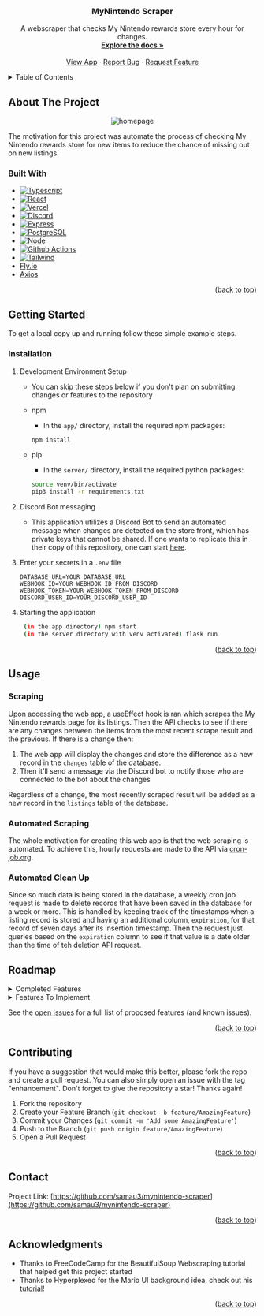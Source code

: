 <!-- Improved compatibility of back to top link: See: https://github.com/othneildrew/Best-README-Template/pull/73 -->

<a name="readme-top"></a>

<!--
*** Thanks for checking out the Best-README-Template. If you have a suggestion
*** that would make this better, please fork the repo and create a pull request
*** or simply open an issue with the tag "enhancement".
*** Don't forget to give the project a star!
*** Thanks again! Now go create something AMAZING! :D
-->

<!-- PROJECT SHIELDS -->
<!--
*** I'm using markdown "reference style" links for readability.
*** Reference links are enclosed in brackets [ ] instead of parentheses ( ).
*** See the bottom of this document for the declaration of the reference variables
*** for contributors-url, forks-url, etc. This is an optional, concise syntax you may use.
*** https://www.markdownguide.org/basic-syntax/#reference-style-links
-->

<!-- PROJECT LOGO -->
<br />
<div align="center">

<!-- ![logo](https://user-images.githubusercontent.com/69769431/220485345-82d76424-985e-4948-871a-c847a4f745cb.png) -->

<h3 align="center">MyNintendo Scraper</h3>

  <p align="center">
    A webscraper that checks My Nintendo rewards store every hour for changes.
    <br />
    <a href="https://github.com/samau3/mynintendo-scraper"><strong>Explore the docs »</strong></a>
    <br />
    <br />
    <a href="https://mynintendo-scraper.vercel.app/">View App</a>
    ·
    <a href="https://github.com/samau3/mynintendo-scraper/issues">Report Bug</a>
    ·
    <a href="https://github.com/samau3/mynintendo-scraper/issues">Request Feature</a>
  </p>
</div>

<!-- TABLE OF CONTENTS -->
<details>
  <summary>Table of Contents</summary>
  <ol>
    <li>
      <a href="#about-the-project">About The Project</a>
      <ul>
        <li><a href="#built-with">Built With</a></li>
      </ul>
    </li>
    <li>
      <a href="#getting-started">Getting Started</a>
      <ul>
        <li><a href="#installation">Installation</a></li>
      </ul>
    </li>
    <li><a href="#usage">Usage</a></li>
    <li><a href="#roadmap">Roadmap</a></li>
    <li><a href="#contributing">Contributing</a></li>
    <li><a href="#contact">Contact</a></li>
    <li><a href="#acknowledgments">Acknowledgments</a></li>
  </ol>
</details>

<!-- ABOUT THE PROJECT -->

## About The Project

<div align="center">

![homepage](https://github.com/samau3/mynintendo-scraper/assets/69769431/0d9ba468-3df9-4edb-901e-cdbaae201046)

</div>


The motivation for this project was automate the process of checking My Nintendo rewards store for new items to reduce the chance of missing out on new listings.

### Built With

- [![Typescript][typescript]][typescript-url]
- [![React][react.js]][react-url]
- [![Vercel][vercel]][vercel-url]
- [![Discord][discord]][discord-url]
- [![Express][express]][express-url]
- [![PostgreSQL][postgresql]][postgresql-url]
- [![Node][node.js]][node-url]
- [![Github Actions][github-actions]][github-actions-url]
- [![Tailwind][tailwind]][tailwind-url]
- [Fly.io](https://fly.io/)
- [Axios](https://axios-http.com/)

<p align="right">(<a href="#readme-top">back to top</a>)</p>

<!-- GETTING STARTED -->

## Getting Started

To get a local copy up and running follow these simple example steps.

### Installation

1. Development Environment Setup

    - You can skip these steps below if you don't plan on submitting changes or features to the repository

    - npm
      - In the `app/` directory, install the required npm packages:
      ```sh
      npm install
      ```
    - pip
      - In the `server/` directory, install the required python packages:
      ```sh
      source venv/bin/activate
      pip3 install -r requirements.txt
      ```
2. Discord Bot messaging

    - This application utilizes a Discord Bot to send an automated message when changes are detected on the store front, which has private keys that cannot be shared. If one wants to replicate this in their copy of this repository, one can start [here](https://discord.com/developers/docs/resources/webhook).

3. Enter your secrets in a `.env` file

    ```env
    DATABASE_URL=YOUR_DATABASE_URL
    WEBHOOK_ID=YOUR_WEBHOOK_ID_FROM_DISCORD
    WEBHOOK_TOKEN=YOUR_WEBHOOK_TOKEN_FROM_DISCORD
    DISCORD_USER_ID=YOUR_DISCORD_USER_ID
    ```

4. Starting the application 

   ```sh
    (in the app directory) npm start
    (in the server directory with venv activated) flask run
   ```

<p align="right">(<a href="#readme-top">back to top</a>)</p>

<!-- USAGE EXAMPLES -->

## Usage

### Scraping

<div align="center">

</div>

Upon accessing the web app, a useEffect hook is ran which scrapes the My Nintendo rewards page for its listings. Then the API checks to see if there are any changes between the items from the most recent scrape result and the previous. If there is a change then:
  1. The web app will display the changes and store the difference as a new record in the `changes` table of the database. 
  2. Then it'll send a message via the Discord bot to notify those who are connected to the bot about the changes
  
Regardless of a change, the most recently scraped result will be added as a new record in the `listings` table of the database.

### Automated Scraping

The whole motivation for creating this web app is that the web scraping is automated. To achieve this, hourly requests are made to the API via [cron-job.org](https://cron-job.org/en/).

### Automated Clean Up

Since so much data is being stored in the database, a weekly cron job request is made to delete records that have been saved in the database for a week or more. This is handled by keeping track of the timestamps when a listing record is stored and having an additional column, `expiration`, for that record of seven days after its insertion timestamp. Then the request just queries based on the `expiration` column to see if that value is a date older than the time of teh deletion API request.

<!-- ROADMAP -->

## Roadmap

<details>
<summary> Completed Features </summary>

- [x] Start a CI/CD Pipeline
  - [x] Utilize Github Actions to deploy on main branch merge to Fly.io
- [x] Scrape My Nintendo rewards page
  - [x] Get current item listings
- [x] Display any changes to My Nintendo rewards listings
  - [x] Display what has changed
  - [x] Display timestamp of when change occurred
- [x] Display current changes if any
- [x] Utilize a useEffect to scrape as soon as web app is accessed
  - [x] Include a timestamp to show when scrape occurred at time of web app loading
- [x] Improve frontend visuals so it isn't so plain

</details>

<details>
<summary>Features To Implement</summary>

- [] Add tests
  - [] Test routes
  - [] Test models
- [] Distribute this app for public use
- [] An account system

</details>

See the [open issues](https://github.com/github_username/repo_name/issues) for a full list of proposed features (and known issues).

<p align="right">(<a href="#readme-top">back to top</a>)</p>

<!-- CONTRIBUTING -->

## Contributing

If you have a suggestion that would make this better, please fork the repo and create a pull request. You can also simply open an issue with the tag "enhancement".
Don't forget to give the repository a star! Thanks again!

1. Fork the repository
2. Create your Feature Branch (`git checkout -b feature/AmazingFeature`)
3. Commit your Changes (`git commit -m 'Add some AmazingFeature'`)
4. Push to the Branch (`git push origin feature/AmazingFeature`)
5. Open a Pull Request

<p align="right">(<a href="#readme-top">back to top</a>)</p>

<!-- CONTACT -->

## Contact

Project Link: [https://github.com/samau3/mynintendo-scraper](https://github.com/samau3/mynintendo-scraper)

<p align="right">(<a href="#readme-top">back to top</a>)</p>

<!-- ACKNOWLEDGMENTS -->

## Acknowledgments

- Thanks to FreeCodeCamp for the BeautifulSoup Webscraping tutorial that helped get this project started
- Thanks to Hyperplexed for the Mario UI background idea, check out his [tutorial](https://www.youtube.com/watch?v=x872keruUWQ&pp=ygULaHlwZXJwbGV4ZWQ%3D)!

<p align="right">(<a href="#readme-top">back to top</a>)</p>

<!-- MARKDOWN LINKS & IMAGES -->
<!-- https://www.markdownguide.org/basic-syntax/#reference-style-links -->

[product-screenshot]: images/screenshot.png
[typescript]: https://img.shields.io/badge/typescript-%23007ACC.svg?style=for-the-badge&logo=typescript&logoColor=white
[typescript-url]: https://www.typescriptlang.org/
[react.js]: https://img.shields.io/badge/React-20232A?style=for-the-badge&logo=react&logoColor=61DAFB
[react-url]: https://reactjs.org/
[node.js]: https://img.shields.io/badge/node.js-6DA55F?style=for-the-badge&logo=node.js&logoColor=white
[node-url]: https://nodejs.org/en/
[discord]: https://img.shields.io/badge/Discord-%235865F2.svg?style=for-the-badge&logo=discord&logoColor=white
[discord-url]: https://discord.com/
[postgresql]: https://img.shields.io/badge/postgres-%23316192.svg?style=for-the-badge&logo=postgresql&logoColor=white
[postgresql-url]: https://www.postgresql.org/
[firebase]: https://img.shields.io/badge/firebase-%23039BE5.svg?style=for-the-badge&logo=firebase
[firebase-url]: https://firebase.google.com/
[express]: https://img.shields.io/badge/express.js-%23404d59.svg?style=for-the-badge&logo=express&logoColor=%2361DAFB
[express-url]: https://expressjs.com/
[github-actions]: https://img.shields.io/badge/github%20actions-%232671E5.svg?style=for-the-badge&logo=githubactions&logoColor=white
[github-actions-url]: https://docs.github.com/en/actions
[vercel]: https://img.shields.io/badge/vercel-%23000000.svg?style=for-the-badge&logo=vercel&logoColor=white
[vercel-url]: https://vercel.com/
[tailwind]: https://img.shields.io/badge/Tailwind_CSS-38B2AC?style=for-the-badge&logo=tailwind-css&logoColor=white
[tailwind-url]: https://tailwindcss.com/
